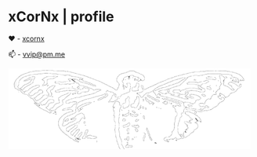 # xCorNx | profile

:heart: - [xcornx](https://xcornx.github.io/)

:mailbox: - [vvip@pm.me](mailto:vvip1337@pm.me)

<img src="https://raw.githubusercontent.com/xcornx/xcornx/main/img/cicada-small.png">

